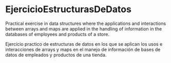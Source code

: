 # EjercicioEstructurasDeDatos
Practical exercise in data structures where the applications and interactions between arrays and maps are applied in the handling of information in the databases of employees and products of a store.


Ejercicio practico de estructuras de datos en los que se aplican los usos e interacciones de arrays y maps en el manejo de información de bases de datos de empleados y productos de una tienda. 
